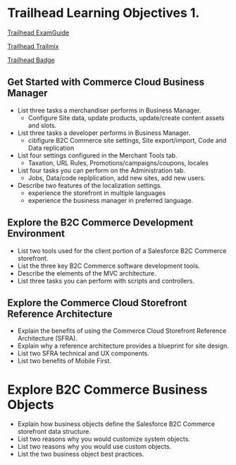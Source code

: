 # Trailhead Learning Objectives 1.

[Trailhead ExamGuide](https://trailhead.salesforce.com/help?article=Salesforce-Certified-B2C-Commerce-Developer-Exam-Guide)

[Trailhead Trailmix](https://trailhead.salesforce.com/en/content/learn/trails/develop-for-commerce-cloud?trailmix_creator_id=strailhead&trail)

[Trailhead Badge](https://trailhead.salesforce.com/en/content/learn/modules/cc-digital-for-developers?trail_id=develop-for-commerce-cloud)

## Get Started with Commerce Cloud Business Manager

- List three tasks a merchandiser performs in Business Manager.
  - Configure Site data, update products, update/create content assets and slots.
- List three tasks a developer performs in Business Manager.
  - cibfigure B2C Commerce site settings, Site export/import, Code and Data replication
- List four settings configured in the Merchant Tools tab.
  -  Taxation, URL Rules, Promotions/campaigns/coupons, locales
- List four tasks you can perform on the Administration tab.
  - Jobs, Data/code replplication, add new sites, add new users.
- Describe two features of the localization settings.
  - experience the storefront in multiple languages
  - experience the business manager in preferred language.


## Explore the B2C Commerce Development Environment

- List two tools used for the client portion of a Salesforce B2C Commerce storefront.
- List the three key B2C Commerce software development tools.
- Describe the elements of the MVC architecture.
- List three tasks you can perform with scripts and controllers.

## Explore the Commerce Cloud Storefront Reference Architecture

- Explain the benefits of using the Commerce Cloud Storefront Reference Architecture (SFRA).
- Explain why a reference architecture provides a blueprint for site design.
- List two SFRA technical and UX components.
- List two benefits of Mobile First.

# Explore B2C Commerce Business Objects

- Explain how business objects define the Salesforce B2C Commerce storefront data structure.
- List two reasons why you would customize system objects.
- List two reasons why you would use custom objects.
- List the two business object best practices.
